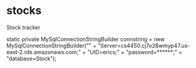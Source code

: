 # stocks
Stock tracker



static private MySqlConnectionStringBuilder connstring = new MySqlConnectionStringBuilder("" +
            "Server=cs4450.cj7o28wmyp47.us-east-2.rds.amazonaws.com;" +
            "UID=erics;" +
            "password=******;" +
"database=Stock");

